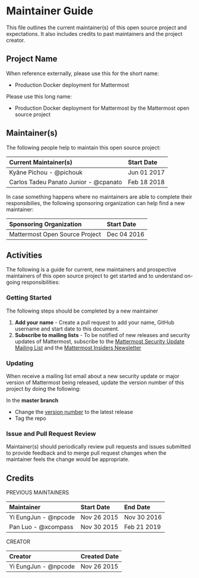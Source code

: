 # Maintainer Guide

This file outlines the current maintainer(s) of this open source project and expectations. It also includes credits to past maintainers and the project creator.

## Project Name

When reference externally, please use this for the short name:

- Production Docker deployment for Mattermost

Please use this long name:

- Production Docker deployment for Mattermost by the Mattermost open source project

## Maintainer(s)

The following people help to maintain this open source project:

| Current Maintainer(s)                 | Start Date    |
|:--------------------------------------|:--------------|
| Kyâne Pichou - @pichouk               | Jun 01 2017   |
| Carlos Tadeu Panato Junior - @cpanato | Feb 18 2018   |

In case something happens where no maintainers are able to complete their responsibilies, the following sponsoring organization can help find a new maintainer:

| Sponsoring Organization        | Start Date    |
|:-------------------------------|:--------------|
| Mattermost Open Source Project | Dec 04 2016   |


## Activities

The following is a guide for current, new maintainers and prospective maintainers of this open source project to get started and to understand on-going responsibilities:

### Getting Started

The following steps should be completed by a new maintainer

1. **Add your name** - Create a pull request to add your name, GitHub username and start date to this document.
2. **Subscribe to mailing lists** - To be notified of new releases and security updates of Mattermost, subscribe to the [Mattermost Security Update Mailing List](http://mattermost.us11.list-manage.com/subscribe?u=6cdba22349ae374e188e7ab8e&id=3a93eb6929) and the [Mattermost Insiders Newsletter](http://mattermost.us11.list-manage.com/subscribe?u=6cdba22349ae374e188e7ab8e&id=2add1c8034)

### Updating

When receive a mailing list email about a new security update or major version of Mattermost being released, update the version number of this project by doing the following:

In the **master branch**

- Change the [version number](https://github.com/mattermost/mattermost-docker/blob/master/app/Dockerfile#L6) to the latest release
- Tag the repo

### Issue and Pull Request Review

Maintainer(s) should periodically review pull requests and issues submitted to provide feedback and to merge pull request changes when the maintainer feels the change would be appropriate.

## Credits

PREVIOUS MAINTAINERS

| Maintainer             | Start Date    | End Date    |
|:-----------------------|:--------------|:------------|
| Yi EungJun - @npcode   | Nov 26 2015   | Nov 30 2016 |
| Pan Luo - @xcompass    | Nov 30 2015   | Feb 21 2019 |


CREATOR

| Creator                | Created Date  |
|:-----------------------|:--------------|
| Yi EungJun - @npcode   | Nov 26 2015   |

